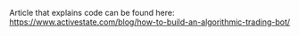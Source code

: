 Article that explains code can be found here:
https://www.activestate.com/blog/how-to-build-an-algorithmic-trading-bot/
